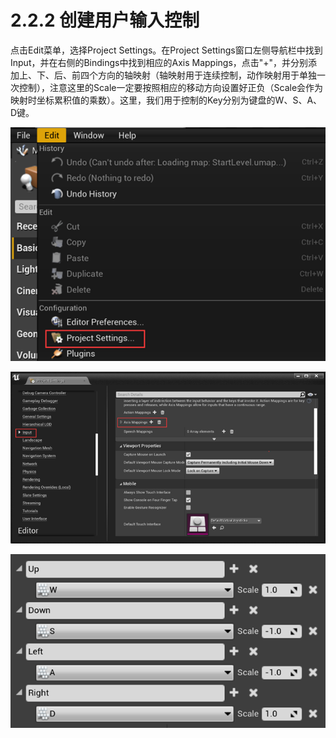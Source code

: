 # 2.2.2 创建用户输入控制

点击Edit菜单，选择Project Settings。在Project Settings窗口左侧导航栏中找到Input，并在右侧的Bindings中找到相应的Axis Mappings，点击"+"，并分别添加上、下、后、前四个方向的轴映射（轴映射用于连续控制，动作映射用于单独一次控制），注意这里的Scale一定要按照相应的移动方向设置好正负（Scale会作为映射时坐标累积值的乘数）。这里，我们用于控制的Key分别为键盘的W、S、A、D键。

![](<../../../.gitbook/assets/image (16).png>)

![](<../../../.gitbook/assets/image (18).png>)

![](<../../../.gitbook/assets/image (71).png>)
